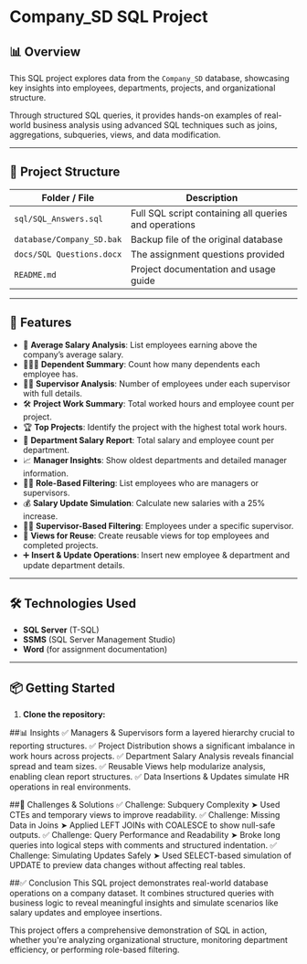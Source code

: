 # Company_SD SQL Project

## 📊 Overview

This SQL project explores data from the `Company_SD` database, showcasing key insights into employees, departments, projects, and organizational structure.

Through structured SQL queries, it provides hands-on examples of real-world business analysis using advanced SQL techniques such as joins, aggregations, subqueries, views, and data modification.

---

## 📁 Project Structure

| Folder / File | Description |
|---------------|-------------|
| `sql/SQL_Answers.sql` | Full SQL script containing all queries and operations |
| `database/Company_SD.bak` | Backup file of the original database |
| `docs/SQL Questions.docx` | The assignment questions provided |
| `README.md` | Project documentation and usage guide |

---

## 🚀 Features

- 🧮 **Average Salary Analysis**: List employees earning above the company’s average salary.  
- 👨‍👩‍👧 **Dependent Summary**: Count how many dependents each employee has.  
- 🧑‍💼 **Supervisor Analysis**: Number of employees under each supervisor with full details.  
- 🛠️ **Project Work Summary**: Total worked hours and employee count per project.  
- 🏆 **Top Projects**: Identify the project with the highest total work hours.  
- 🏢 **Department Salary Report**: Total salary and employee count per department.  
- 📈 **Manager Insights**: Show oldest departments and detailed manager information.  
- 👨‍💻 **Role-Based Filtering**: List employees who are managers or supervisors.  
- 💰 **Salary Update Simulation**: Calculate new salaries with a 25% increase.  
- 👨‍👦 **Supervisor-Based Filtering**: Employees under a specific supervisor.  
- 👀 **Views for Reuse**: Create reusable views for top employees and completed projects.  
- ➕ **Insert & Update Operations**: Insert new employee & department and update department details.

---

## 🛠 Technologies Used

- **SQL Server** (T-SQL)
- **SSMS** (SQL Server Management Studio)
- **Word** (for assignment documentation)

---

## 📦 Getting Started

1. **Clone the repository:**

##📊 Insights
✅ Managers & Supervisors form a layered hierarchy crucial to reporting structures.
✅ Project Distribution shows a significant imbalance in work hours across projects.
✅ Department Salary Analysis reveals financial spread and team sizes.
✅ Reusable Views help modularize analysis, enabling clean report structures.
✅ Data Insertions & Updates simulate HR operations in real environments.

##🧩 Challenges & Solutions
✅ Challenge: Subquery Complexity
➤ Used CTEs and temporary views to improve readability.
✅ Challenge: Missing Data in Joins
➤ Applied LEFT JOINs with COALESCE to show null-safe outputs.
✅ Challenge: Query Performance and Readability
➤ Broke long queries into logical steps with comments and structured indentation.
✅ Challenge: Simulating Updates Safely
➤ Used SELECT-based simulation of UPDATE to preview data changes without affecting real tables.

##✅ Conclusion
This SQL project demonstrates real-world database operations on a company dataset.
It combines structured queries with business logic to reveal meaningful insights and simulate scenarios like salary updates and employee insertions.

This project offers a comprehensive demonstration of SQL in action, whether you're analyzing organizational structure, monitoring department efficiency, or performing role-based filtering.

